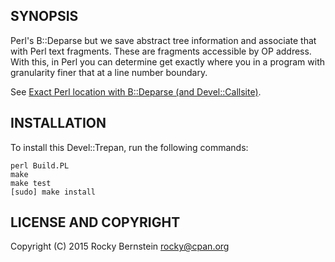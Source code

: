 SYNOPSIS
--------

Perl's B::Deparse but we save abstract tree information and associate
that with Perl text fragments.  These are fragments accessible by OP
address. With this, in Perl you can determine get exactly where you in
a program with granularity finer that at a line number boundary.

See [Exact Perl location with B::Deparse (and Devel::Callsite)](http://blogs.perl.org/users/rockyb/2015/11/exact-perl-location-with-bdeparse-and-develcallsite.html).

INSTALLATION
------------

To install this Devel::Trepan, run the following commands:

	perl Build.PL
	make
	make test
	[sudo] make install

LICENSE AND COPYRIGHT
---------------------

Copyright (C) 2015 Rocky Bernstein <rocky@cpan.org>
